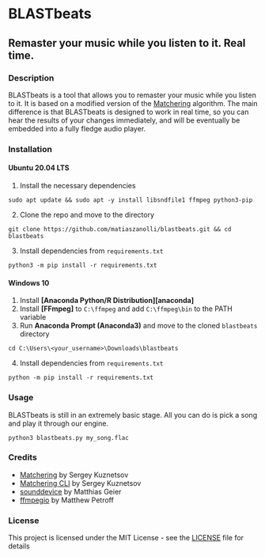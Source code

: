 # BLASTbeats

## Remaster your music while you listen to it. Real time.

### Description
BLASTbeats is a tool that allows you to remaster your music while you listen to it. It is based on a modified version of the [Matchering](https://sergree.github.io/matchering/) algorithm. The main difference is that BLASTbeats is designed to work in real time, so you can hear the results of your changes immediately, and will be eventually be embedded into a fully fledge audio player.

### Installation
#### Ubuntu 20.04 LTS
1. Install the necessary dependencies
```
sudo apt update && sudo apt -y install libsndfile1 ffmpeg python3-pip
```
2. Clone the repo and move to the directory
```
git clone https://github.com/matiaszanolli/blastbeats.git && cd blastbeats
```
3. Install dependencies from `requirements.txt`
```
python3 -m pip install -r requirements.txt
```
#### Windows 10
1. Install **[Anaconda Python/R Distribution][anaconda]**
2. Install **[FFmpeg]** to `C:\ffmpeg` and add `C:\ffmpeg\bin` to the PATH variable
3. Run **Anaconda Prompt (Anaconda3)** and move to the cloned `blastbeats` directory
```
cd C:\Users\<your_username>\Downloads\blastbeats
```
4. Install dependencies from `requirements.txt`
```
python -m pip install -r requirements.txt
```

### Usage
BLASTbeats is still in an extremely basic stage. All you can do is pick a song and play it through our engine.

```
python3 blastbeats.py my_song.flac
```

### Credits
- [Matchering](https://sergree.github.io/matchering/) by Sergey Kuznetsov
- [Matchering CLI](https://github.com/sergree/matchering-cli) by Sergey Kuznetsov
- [sounddevice](https://python-sounddevice.readthedocs.io/en/0.4.1/) by Matthias Geier
- [ffmpegio](https://github.com/python-ffmpegio/python-ffmpegio) by Matthew Petroff

### License
This project is licensed under the MIT License - see the [LICENSE](LICENSE) file for details